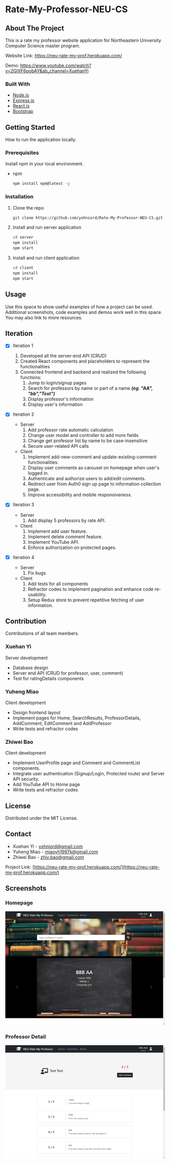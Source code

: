 # Rate-My-Professor-NEU-CS

<!-- ABOUT THE PROJECT -->

## About The Project

This is a rate my professor website application for Northeastern University Computer Science master program.

Website Link: https://neu-rate-my-prof.herokuapp.com/

Demo: https://www.youtube.com/watch?v=2GlXF6pobAY&ab_channel=XuehanYi

### Built With

-   [Node.js](https://nodejs.org/)
-   [Express.js](https://expressjs.com/)
-   [React.js](https://reactjs.org/)
-   [Bootstrap](https://getbootstrap.com)

<!-- GETTING STARTED -->

## Getting Started

How to run the application locally.

### Prerequisites

Install npm in your local environment.

-   npm
    ```sh
    npm install npm@latest -g
    ```

### Installation

1. Clone the repo
    ```sh
    git clone https://github.com/yxhniord/Rate-My-Professor-NEU-CS.git
    ```
2. Install and run server application
    ```sh
    cd server
    npm install
    npm start
    ```
3. Install and run client application
    ```sh
    cd client
    npm install
    npm start
    ```

<!-- USAGE EXAMPLES -->

## Usage

Use this space to show useful examples of how a project can be used. Additional screenshots, code examples and demos work well in this space. You may also link to more resources.

<!-- ROADMAP -->

## Iteration

-   [x] Iteration 1

    1. Developed all the server-end API (CRUD)
    2. Created React components and placeholders to represent the functionalities
    3. Connected frontend and backend and realized the following functions:
        1. Jump to login/signup pages
        2. Search for professors by name or part of a name **_(eg. "AA", "bb","Test")_**
        3. Display professor's information
        4. Display user's information

-   [x] Iteration 2

    -   Server
        1. Add professor rate automatic calculation
        2. Change user model and controller to add more fields
        3. Change get professor list by name to be case-insensitive
        4. Secure user-related API calls
    -   Client
        1. Implement add-new-comment and update-existing-comment functionalities.
        2. Display user comments as carousel on homepage when user's logged in.
        3. Authenticate and authorize users to add/edit comments.
        4. Redirect user from Auth0 sign up page to information collection page.
        5. Improve accessibility and mobile responsiveness.

-   [x] Iteration 3

    -   Server
        1. Add display 5 professors by rate API.
    -   Client
        1. Implement add user feature.
        2. Implement delete comment feature.
        3. Implement YouTube API.
        4. Enforce authorization on protected pages.

-   [x] Iteration 4

    -   Server
        1. Fix bugs
    -   Client
        1. Add tests for all components
        2. Refractor codes to implement pagination and enhance code re-usability.
        3. Setup Redux store to prevent repetitive fetching of user information.

<!-- CONTRIBUTION -->

## Contribution

Contributions of all team members.

### Xuehan Yi

Server development

-   Database design
-   Server end API (CRUD for professor, user, comment)
-   Test for ratingDetails components

### Yuheng Miao

Client development

- Design frontend layout
- Implement pages for Home, SearchResults, ProfessorDetails, AddComment, EditComment and AddProfessor
- Write tests and refractor codes

### Zhiwei Bao

Client development

- Implement UserProfile page and Comment and CommentList components.
- Integrate user authentication (Signup/Login, Protected route) and Server API security.
- Add YouTube API to Home page
- Write tests and refractor codes

<!-- LICENSE -->

## License

Distributed under the MIT License.

<!-- CONTACT -->

## Contact

-   Xuehan Yi - yxhniord@gmail.com
-   Yuheng Miao - miaoyh1997k@gmail.com
-   Zhiwei Bao - zhiv.bao@gmail.com

Project Link: [https://neu-rate-my-prof.herokuapp.com/](https://neu-rate-my-prof.herokuapp.com/)

## Screenshots

### Homepage

![Homepage](screenshots/Homepage.png)

### Professor Detail

![Professor Detail](screenshots/ProfDetail.png)
